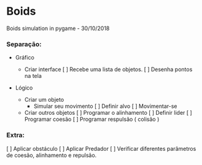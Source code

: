 # Boids
Boids simulation in pygame - 30/10/2018

### Separação:
- Gráfico
  - Criar interface
  [ ] Recebe uma lista de objetos.
  [ ] Desenha pontos na tela
    
- Lógico
  - Criar um objeto
    - Simular seu movimento
      [ ] Definir alvo
      [ ] Movimentar-se
  - Criar outros objetos
    [ ] Programar o alinhamento
      [ ] Definir lider
    [ ] Programar coesão
    [ ] Programar respulsão ( colisão )
    
    
### Extra:
  [ ] Aplicar obstáculo
  [ ] Aplicar Predador
  [ ] Verificar diferentes parâmetros de coesão, alinhamento e repulsão.
